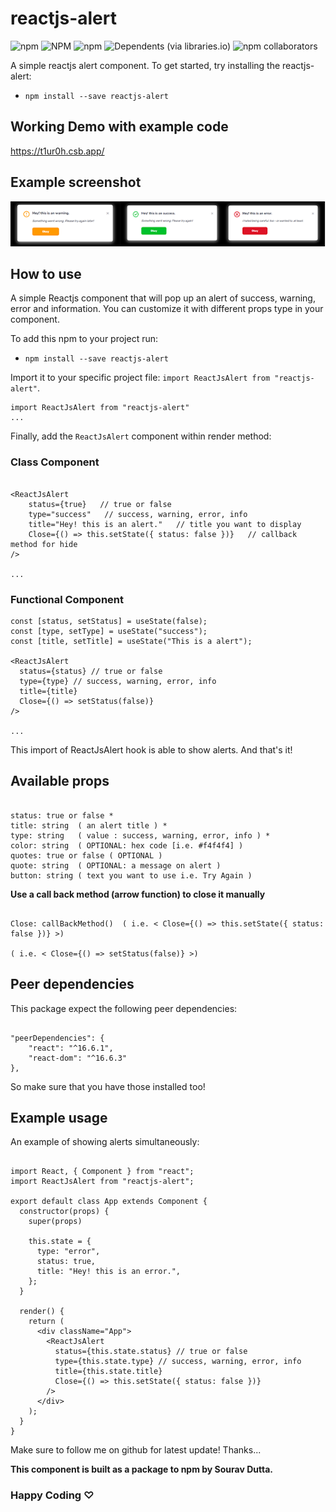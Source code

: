 # reactjs-alert

![npm](https://img.shields.io/npm/dt/reactjs-alert?style=flat-square) ![NPM](https://img.shields.io/npm/l/reactjs-alert?style=flat-square) ![npm](https://img.shields.io/npm/v/reactjs-alert?style=flat-square) ![Dependents (via libraries.io)](https://img.shields.io/github/stars/sourav-oss/reactjs-alert) ![npm collaborators](https://img.shields.io/twitter/url?style=social&url=https%3A%2F%2Ftwitter.com%2F_DuttaSourav)

A simple reactjs alert component.
To get started, try installing the reactjs-alert:

- `npm install --save reactjs-alert`

## Working Demo with example code

https://t1ur0h.csb.app/

## Example screenshot

![alt demo](./demo.png)

## How to use

A simple Reactjs component that will pop up an alert of success, warning, error and information. You can customize it with different props type in your component.

To add this npm to your project run:

- `npm install --save reactjs-alert`

Import it to your specific project file: `import ReactJsAlert from "reactjs-alert"`.

```
import ReactJsAlert from "reactjs-alert"
...
```

Finally, add the `ReactJsAlert` component within render method:

### Class Component

```

<ReactJsAlert
    status={true}   // true or false
    type="success"   // success, warning, error, info
    title="Hey! this is an alert."   // title you want to display
    Close={() => this.setState({ status: false })}   // callback method for hide
/>

...
```

### Functional Component

```
const [status, setStatus] = useState(false);
const [type, setType] = useState("success");
const [title, setTitle] = useState("This is a alert");

<ReactJsAlert
  status={status} // true or false
  type={type} // success, warning, error, info
  title={title}
  Close={() => setStatus(false)}
/>

...
```

This import of ReactJsAlert hook is able to show alerts.
And that's it!

## Available props

```

status: true or false *
title: string  ( an alert title ) *
type: string   ( value : success, warning, error, info ) *
color: string  ( OPTIONAL: hex code [i.e. #f4f4f4] )
quotes: true or false ( OPTIONAL )
quote: string  ( OPTIONAL: a message on alert )
button: string ( text you want to use i.e. Try Again )

```

**Use a call back method (arrow function) to close it manually**

```

Close: callBackMethod()  ( i.e. < Close={() => this.setState({ status: false })} >)

( i.e. < Close={() => setStatus(false)} >)

```

## Peer dependencies

This package expect the following peer dependencies:

```

"peerDependencies": {
    "react": "^16.6.1",
    "react-dom": "^16.6.3"
},

```

So make sure that you have those installed too!

## Example usage

An example of showing alerts simultaneously:

```

import React, { Component } from "react";
import ReactJsAlert from "reactjs-alert";

export default class App extends Component {
  constructor(props) {
    super(props)

    this.state = {
      type: "error",
      status: true,
      title: "Hey! this is an error.",
    };
  }

  render() {
    return (
      <div className="App">
        <ReactJsAlert
          status={this.state.status} // true or false
          type={this.state.type} // success, warning, error, info
          title={this.state.title}
          Close={() => this.setState({ status: false })}
        />
      </div>
    );
  }
}

```

Make sure to follow me on github for latest update! Thanks...

**This component is built as a package to npm by Sourav Dutta.**

### Happy Coding ♡
